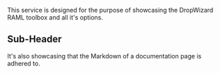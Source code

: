 This service is designed for the purpose of showcasing the DropWizard RAML toolbox and all it's options.

## Sub-Header

It's also showcasing that the Markdown of a documentation page is adhered to.